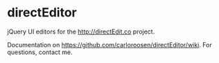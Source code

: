 directEditor
============

jQuery UI editors for the http://directEdit.co project. 

Documentation on https://github.com/carloroosen/directEditor/wiki. For questions, contact me.
